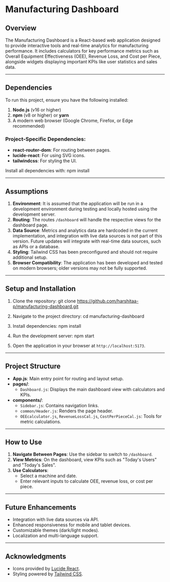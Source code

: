 # Manufacturing Dashboard

## Overview

The Manufacturing Dashboard is a React-based web application designed to provide interactive tools and real-time analytics for manufacturing performance. It includes calculators for key performance metrics such as Overall Equipment Effectiveness (OEE), Revenue Loss, and Cost per Piece, alongside widgets displaying important KPIs like user statistics and sales data.

---

## Dependencies

To run this project, ensure you have the following installed:

1. **Node.js** (v16 or higher)
2. **npm** (v8 or higher) or **yarn**
3. A modern web browser (Google Chrome, Firefox, or Edge recommended)

### Project-Specific Dependencies:
- **react-router-dom**: For routing between pages.
- **lucide-react**: For using SVG icons.
- **tailwindcss**: For styling the UI.

Install all dependencies with:
npm install

---

## Assumptions

1. **Environment**: It is assumed that the application will be run in a development environment during testing and locally hosted using the development server.
2. **Routing**: The routes `/dashboard`  will handle the respective views for the dashboard page.
3. **Data Source**: Metrics and analytics data are hardcoded in the current implementation, and integration with live data sources is not part of this version. Future updates will integrate with real-time data sources, such as APIs or a database.
4. **Styling**: Tailwind CSS has been preconfigured and should not require additional setup.
5. **Browser Compatibility**: The application has been developed and tested on modern browsers; older versions may not be fully supported.

---

## Setup and Installation

1. Clone the repository:
   git clone https://github.com/harshitaa-p/manufacturing-dashboard.git

2. Navigate to the project directory:
   cd manufacturing-dashboard


3. Install dependencies:
   npm install

4. Run the development server:
   npm start

5. Open the application in your browser at `http://localhost:5173`.

---

## Project Structure

- **App.js**: Main entry point for routing and layout setup.
- **pages/**:
  - `Dashboard.js`: Displays the main dashboard view with calculators and KPIs.
- **components/**:
  - `Sidebar.js`: Contains navigation links.
  - `common/Header.js`: Renders the page header.
  - `OEEcalculator.js`, `RevenueLossCal.js`, `CostPerPieceCal.js`: Tools for metric calculations.

---

## How to Use

1. **Navigate Between Pages**: Use the sidebar to switch to `/dashboard`.
2. **View Metrics**: On the dashboard, view KPIs such as "Today's Users" and "Today's Sales".
3. **Use Calculators**:
   - Select a machine and date.
   - Enter relevant inputs to calculate OEE, revenue loss, or cost per piece.

---

## Future Enhancements

- Integration with live data sources via API.
- Enhanced responsiveness for mobile and tablet devices.
- Customizable themes (dark/light modes).
- Localization and multi-language support.

---


## Acknowledgments

- Icons provided by [Lucide React](https://lucide.dev/).
- Styling powered by [Tailwind CSS](https://tailwindcss.com/).

